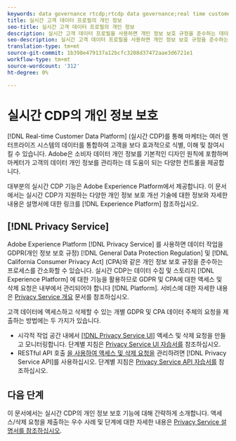 ```yaml
---
keywords: data governance rtcdp;rtcdp data governance;real time customer data profile data governance;privacy rtcdp;rtcdp privacy
title: 실시간 고객 데이터 프로필의 개인 정보
seo-title: 실시간 고객 데이터 프로필의 개인 정보
description: 실시간 고객 데이터 프로필을 사용하면 개인 정보 보호 규정을 준수하는 데이터 운영을 간소화할 수 있습니다.
seo-description: 실시간 고객 데이터 프로필을 사용하면 개인 정보 보호 규정을 준수하는 데이터 운영을 간소화할 수 있습니다.
translation-type: tm+mt
source-git-commit: 1b398e479137a12bcfc3208d37472aae3d6721e1
workflow-type: tm+mt
source-wordcount: '312'
ht-degree: 0%

---
```



# 실시간 CDP의 개인 정보 보호

[!DNL Real-time Customer Data Platform] (실시간 CDP)를 통해 마케터는 여러 엔터프라이즈 시스템의 데이터를 통합하여 고객을 보다 효과적으로 식별, 이해 및 참여시킬 수 있습니다. Adobe은 소비자 데이터 개인 정보를 기본적인 디자인 원칙에 포함하며 마케터가 고객의 데이터 개인 정보를 관리하는 데 도움이 되는 다양한 컨트롤을 제공합니다.

대부분의 실시간 CDP 기능은 Adobe Experience Platform에서 제공합니다. 이 문서에서는 실시간 CDP가 지원하는 다양한 개인 정보 보호 개선 기술에 대한 정보와 자세한 내용은 설명서에 대한 링크를 [!DNL Experience Platform] 참조하십시오.

## [!DNL Privacy Service]

Adobe Experience Platform [!DNL Privacy Service] 를 사용하면 데이터 작업을 GDPR(개인 정보 보호 규정) [!DNL General Data Protection Regulation] 및 [!DNL California Consumer Privacy Act] (CPA)와 같은 개인 정보 보호 규정을 준수하는 프로세스를 간소화할 수 있습니다. 실시간 CDP는 데이터 수집 및 스토리지 [!DNL Experience Platform] 에 대한 기능을 활용하므로 GDPR 및 CPA에 대한 액세스 및 삭제 요청은 내부에서 관리되어야 합니다 [!DNL Platform]. 서비스에 대한 자세한 내용은 [Privacy Service 개요](../../privacy-service/home.md) 문서를 참조하십시오.

고객 데이터에 액세스하고 삭제할 수 있는 개별 GDPR 및 CPA 데이터 주체의 요청을 제출하는 방법에는 두 가지가 있습니다.

* 시각적 작업 공간 내에서 [[!DNL Privacy Service UI]](https://gdprui.cloud.adobe.io/) 액세스 및 삭제 요청을 만들고 모니터링합니다. 단계별 지침은 [Privacy Service UI 자습서를](../../privacy-service/ui/overview.md) 참조하십시오.
* RESTful API 호출 [을 사용하여 액세스 및 삭제 요청을](https://www.adobe.io/apis/experienceplatform/home/api-reference.html#!acpdr/swagger-specs/privacy-service.yaml) 관리하려면 [!DNL Privacy Service API]를 사용하십시오. 단계별 지침은 [Privacy Service API 자습서를](../../privacy-service/api/getting-started.md) 참조하십시오.

<!-- (Capability will not be available for November GA) 
## Opt-out capabilities

Real-time CDP provides two types of consumer opt-out capabilities:

1. **General opt-out**: (Waiting on info)
1. **Segment-level opt-out of sale**: Opt-out of sale requests are captured using the Profile Privacy mixin (see the section on "Handling opt-out requests" in the [Real-time Customer Profile overview](../../profile/home.md) for more information). Using this, you can exclude users who have opted out from a segment using boolean logic ("AND NOT") in the segment predicate.
-->

## 다음 단계

이 문서에서는 실시간 CDP의 개인 정보 보호 기능에 대해 간략하게 소개합니다. 액세스/삭제 요청을 제출하는 우수 사례 및 단계에 대한 자세한 내용은 [Privacy Service 설명서를 참조하십시오](../../privacy-service/home.md).